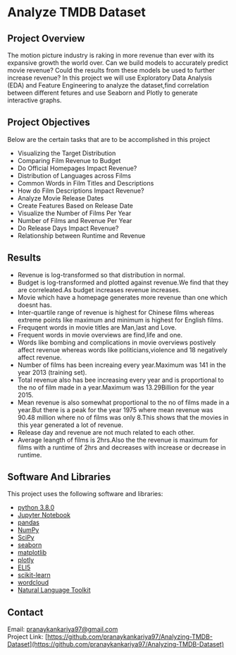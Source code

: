 
# Analyze TMDB Dataset

## Project Overview
The motion picture industry is raking in more revenue than ever with its expansive growth the world over.
Can we build models to accurately predict movie revenue? Could the results from these models be used to further increase revenue?
In this project we will use Exploratory Data Analysis (EDA) and Feature Engineering to analyze the dataset,find correlation between
different fetures and use Seaborn and Plotly to generate interactive graphs.

## Project Objectives
Below are the certain tasks that are to be accomplished in this project
* Visualizing the Target Distribution
* Comparing Film Revenue to Budget
* Do Official Homepages Impact Revenue?
* Distribution of Languages across Films
* Common Words in Film Titles and Descriptions
* How do Film Descriptions Impact Revenue?
* Analyze Movie Release Dates
* Create Features Based on Release Date
* Visualize the Number of Films Per Year
* Number of Films and Revenue Per Year
* Do Release Days Impact Revenue?
* Relationship between Runtime and Revenue

## Results
* Revenue is log-transformed so that distribution in normal.
* Budget is log-transformed and plotted against revenue.We find that they are correleated.As budget increases revenue increases.
* Movie which have a homepage generates more revenue than one which doesnt has.
* Inter-quartile range of revenue is highest for Chinese films  whereas extreme points like maximum and minimum is highest for English films.
* Frequqent words in movie titles are Man,last and Love.
* Frequent words in movie overviews are find,life and one.
* Words like bombing and complications in movie overviews postively affect revenue whereas words like politicians,violence and 18     negatively affect revenue.
* Number of films has been increaing every year.Maximum was 141 in the year 2013 (training set).
* Total revenue also has bee increasing every year and is proportional to the no of film made in a year.Maximum was 13.29Billion for the year 2015.
* Mean revenue is also somewhat proportional to the no of films made in a year.But there is a peak for the year 1975 where mean revenue was 90.48 million where no of films was only 8.This shows that the movies in this year generated a lot of revenue.
* Release day and revenue are not much related to each other.
* Average leangth of films is 2hrs.Also the the revenue is maximum for films with a runtime of 2hrs and decreases with increase or decrease in runtime.

## Software And Libraries
This project uses the following software and libraries:
* [python 3.8.0](https://www.python.org/downloads/release/python-380/)
* [Jupyter Notebook](https://jupyter.org/)
* [pandas](https://pandas.pydata.org/)
* [NumPy](https://numpy.org/)
* [SciPy](https://www.scipy.org/)
* [seaborn](https://seaborn.pydata.org/)
* [matplotlib](https://matplotlib.org/)
* [plotly](https://plotly.com/)
* [ELI5](https://eli5.readthedocs.io/en/latest/)
* [scikit-learn](https://scikit-learn.org/stable/)
* [wordcloud](https://pypi.org/project/wordcloud/)
* [Natural Language Toolkit](https://www.nltk.org/)

## Contact
Email: pranaykankariya97@gmail.com \
Project Link: [https://github.com/pranaykankariya97/Analyzing-TMDB-Dataset](https://github.com/pranaykankariya97/Analyzing-TMDB-Dataset)

